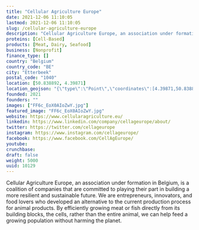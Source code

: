```yaml
---
title: "Cellular Agriculture Europe"
date: 2021-12-06 11:10:05
lastmod: 2021-12-06 11:10:05
slug: /cellular-agriculture-europe
description: "Cellular Agriculture Europe, an association under formation in Belgium, is a coalition of companies that are committed to playing their part in building a more resilient and sustainable future. We are entrepreneurs, innovators, and food lovers who developed an alternative to the current production process for animal products. By efficiently growing meat or fish directly from its building blocks, the cells, rather than the entire animal, we can help feed a growing population without harming the planet."
proteins: [Cell-Based]
products: [Meat, Dairy, Seafood]
business: [Nonprofit]
finance_type: []
country: "Belgium"
country_code: "BE"
city: "Etterbeek"
postal_code: "1040"
location: [50.838892, 4.39871]
location_geojson: "{\"type\":\"Point\",\"coordinates\":[4.39871,50.838892]}"
founded: 2021
founders: ""
images: ["FF6c_EoX0AIoZwY.jpg"]
featured_image: "FF6c_EoX0AIoZwY.jpg"
website: https://www.cellularagriculture.eu/
linkedin: https://www.linkedin.com/company/cellageurope/about/
twitter: https://twitter.com/cellageurope
instagram: https://www.instagram.com/cellageurope/
facebook: https://www.facebook.com/CellAgEurope/
youtube: 
crunchbase: 
draft: false
weight: 5000
uuid: 10129
---
```

Cellular Agriculture Europe, an association under formation in Belgium, is a coalition of companies that are committed to playing their part in building a more resilient and sustainable future. We are entrepreneurs, innovators, and food lovers who developed an alternative to the current production process for animal products. By efficiently growing meat or fish directly from its building blocks, the cells, rather than the entire animal, we can help feed a growing population without harming the planet.
